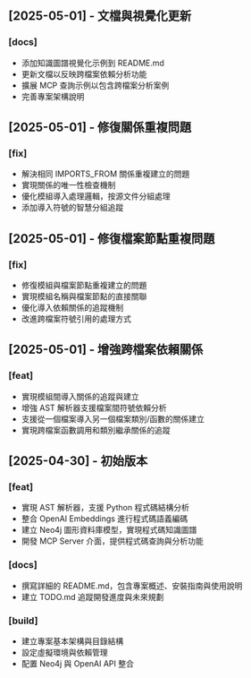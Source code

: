 ## [2025-05-01] - 文檔與視覺化更新

### [docs]
- 添加知識圖譜視覺化示例到 README.md
- 更新文檔以反映跨檔案依賴分析功能
- 擴展 MCP 查詢示例以包含跨檔案分析案例
- 完善專案架構說明

## [2025-05-01] - 修復關係重複問題

### [fix]
- 解決相同 IMPORTS_FROM 關係重複建立的問題
- 實現關係的唯一性檢查機制
- 優化模組導入處理邏輯，按源文件分組處理
- 添加導入符號的智慧分組追蹤

## [2025-05-01] - 修復檔案節點重複問題

### [fix]
- 修復模組與檔案節點重複建立的問題
- 實現模組名稱與檔案節點的直接關聯
- 優化導入依賴關係的追蹤機制
- 改進跨檔案符號引用的處理方式

## [2025-05-01] - 增強跨檔案依賴關係

### [feat]
- 實現模組間導入關係的追蹤與建立
- 增強 AST 解析器支援檔案間符號依賴分析
- 支援從一個檔案導入另一個檔案類別/函數的關係建立
- 實現跨檔案函數調用和類別繼承關係的追蹤

## [2025-04-30] - 初始版本

### [feat]
- 實現 AST 解析器，支援 Python 程式碼結構分析
- 整合 OpenAI Embeddings 進行程式碼語義編碼
- 建立 Neo4j 圖形資料庫模型，實現程式碼知識圖譜
- 開發 MCP Server 介面，提供程式碼查詢與分析功能

### [docs]
- 撰寫詳細的 README.md，包含專案概述、安裝指南與使用說明
- 建立 TODO.md 追蹤開發進度與未來規劃

### [build]
- 建立專案基本架構與目錄結構
- 設定虛擬環境與依賴管理
- 配置 Neo4j 與 OpenAI API 整合
